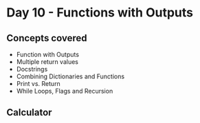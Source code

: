 # Day 10 - Functions with Outputs

## Concepts covered

- Function with Outputs
- Multiple return values
- Docstrings
- Combining Dictionaries and Functions
- Print vs. Return
- While Loops, Flags and Recursion

## Calculator
